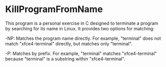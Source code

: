 # KillProgramFromName

This program is a personal exercise in C designed to terminate a program by searching for its name in Linux. It provides two options for matching:

-NP: Matches the program name directly. For example, "terminal" does not match "xfce4-terminal" directly, but matches only "terminal".

-P: Matches by prefix. For example, "terminal" matches "xfce4-terminal" because "terminal" is a substring within "xfce4-terminal".

